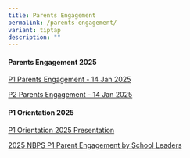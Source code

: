 ```yaml
---
title: Parents Engagement
permalink: /parents-engagement/
variant: tiptap
description: ""
---
```

<h4><strong>Parents Engagement 2025</strong></h4>
<p><a href="/files/Parents Engagement/2025/2025_P1_parents_engagement_slides_14_Jan.pdf" rel="noopener nofollow" target="_blank">P1 Parents Engagement - 14 Jan 2025</a>
</p>
<p><a href="/files/Parents Engagement/2025/2025_P2_Parents_ENGAGEMENT_SESSION_14_Jan_2025.pdf" rel="noopener nofollow" target="_blank">P2 Parents Engagement - 14 Jan 2025</a>
</p>
<p></p>
<h4><strong>P1 Orientation 2025</strong></h4>
<p><a href="/files/Parents Engagement/2025/P1_Orientation_2025_all_presentation_14_Nov2024_website_compressed.pdf" rel="noopener nofollow" target="_blank">P1 Orientation 2025 Presentation</a>
</p>
<p><a href="/files/Parents Engagement/2025/2025_NBPS_P1_Parent_Engagement_by_School_Leaders.pdf" rel="noopener nofollow" target="_blank">2025 NBPS P1 Parent Engagement by School Leaders</a>
</p>
<p></p>